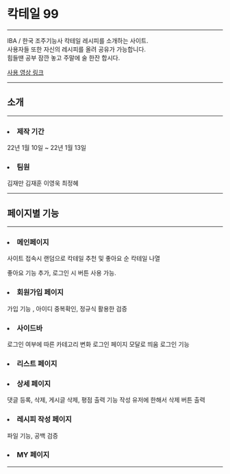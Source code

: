 # 칵테일 99
<hr>
IBA / 한국 조주기능사 칵테일 레시피를 소개하는 사이트.<br>
사용자들 또한 자신의 레시피를 올려 공유가 가능합니다.<br>
힘들땐 공부 잠깐 놓고 주말에 술 한잔 합시다.

[사용 영상 링크]()
<hr>
<h2>소개</h2>
<hr>
<h3><li>제작 기간</li></h3>
22년 1월 10일 ~ 22년 1월 13일
<h3><li>팀원</li></h3>
김재만 김재훈 이영욱 최정혜
<hr>

<h2>페이지별 기능</h2>
<hr>
<h3><li>메인페이지</li></h3>

사이트 접속시 랜덤으로 칵테일 추천 및 좋아요 순 칵테일 나열

좋아요 기능 추가, 로그인 시 버튼 사용 가능.

<h3><li>회원가입 페이지</li></h3>

가입 기능 , 아이디 중복확인, 정규식 활용한 검증

<h3><li>사이드바</li></h3>

로그인 여부에 따른 카테고리 변화
로그인 페이지 모달로 띄움
로그인 기능

<h3><li>리스트 페이지</li></h3>

<h3><li>상세 페이지</li></h3>

댓글 등록, 삭제, 게시글 삭제, 평점 출력 기능
작성 유저에 한해서 삭제 버튼 출력

<h3><li>레시피 작성 페이지</li></h3>

파일 기능, 공백 검증

<h3><li>MY 페이지</li></h3>




<hr>
